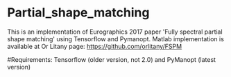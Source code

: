 # Partial_shape_matching
This is an implementation of Eurographics 2017 paper 'Fully spectral partial shape matching' using Tensorflow and Pymanopt.
Matlab implementation is available at Or Litany page: https://github.com/orlitany/FSPM

#Requirements:
Tensorflow (older version, not 2.0) and PyManopt (latest version)
